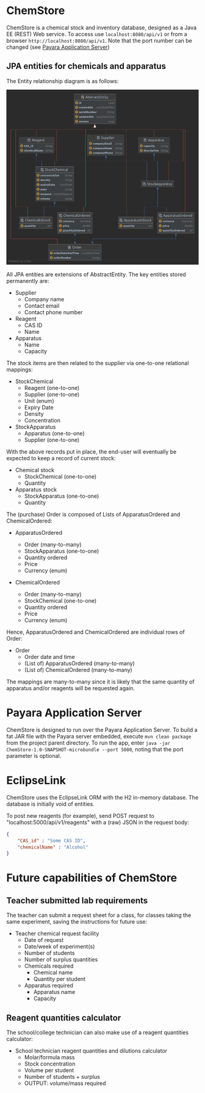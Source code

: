 # ChemStore

ChemStore is a chemical stock and inventory database, designed as a Java EE (REST) Web service. To access use
`localhost:8080/api/v1` or from a browser `http://localhost:8080/api/v1`. Note that the port number can be changed (see
[Payara Application Server](#payara-application-server))

## JPA entities for chemicals and apparatus

The Entity relationship diagram is as follows:

![](ChemStoreERD.png)

All JPA entities are extensions of AbstractEntity. The key entities stored permanently are:

+ Supplier
    + Company name
    + Contact email
    + Contact phone number
+ Reagent
    + CAS ID
    + Name
+ Apparatus
    + Name
    + Capacity
  
The stock items are then related to the supplier via one-to-one relational mappings:

+ StockChemical
    + Reagent (one-to-one)
    + Supplier (one-to-one)
    + Unit (enum)
    + Expiry Date
    + Density
    + Concentration
+ StockApparatus
    + Apparatus (one-to-one)
    + Supplier (one-to-one)
  
With the above records put in place, the end-user will eventually be expected to keep a record of current stock:

+ Chemical stock
    - StockChemical (one-to-one)
    - Quantity
+ Apparatus stock
    - StockApparatus (one-to-one)
    - Quantity

The (purchase) Order is composed of Lists of ApparatusOrdered and ChemicalOrdered:

+ ApparatusOrdered
  - Order (many-to-many)
  - StockApparatus (one-to-one)
  - Quantity ordered
  - Price
  - Currency (enum)

+ ChemicalOrdered
  - Order (many-to-many)
  - StockChemical (one-to-one)
  - Quantity ordered
  - Price
  - Currency (enum)

Hence, ApparatusOrdered and ChemicalOrdered are individual rows of Order:

+ Order
  - Order date and time
  - (List of) ApparatusOrdered (many-to-many)
  - (List of) ChemicalOrdered (many-to-many)
  
The mappings are many-to-many since it is likely that the same quantity of apparatus and/or reagents will be requested again.


# Payara Application Server

ChemStore is designed to run over the Payara Application Server. To build a fat JAR file with the Payara server embedded, 
execute `mvn clean package` from the project parent directory. To run the app, enter `java -jar ChemStore-1.0-SNAPSHOT-microbundle --port 5000`, noting
 that the port parameter is optional.

# EclipseLink

ChemStore uses the EclipseLink ORM with the H2 in-memory database. The database is initially void of entities. 

To post new reagents (for example), send POST request to "localhost:5000/api/v1/reagents" with a (raw) JSON in the request body:

```json
{
    "CAS_id" : "Some CAS ID",
    "chemicalName" : "Alcohol"
}
```

# Future capabilities of ChemStore

## Teacher submitted lab requirements

The teacher can submit a request sheet for a class, for classes taking the same experiment, saving the instructions for
future use:

+ Teacher chemical request facility
    - Date of request
    - Date/week of experiment(s)
    - Number of students
    - Number of surplus quantities
    - Chemicals required
        + Chemical name
        + Quantity per student
    - Apparatus required
        + Apparatus name
        + Capacity

## Reagent quantities calculator

The school/college technician can also make use of a reagent quantities calculator:

+ School technician reagent quantities and dilutions calculator
  - Molar/formula mass
  - Stock concentration
  - Volume per student
  - Number of students + surplus
  - OUTPUT: volume/mass required